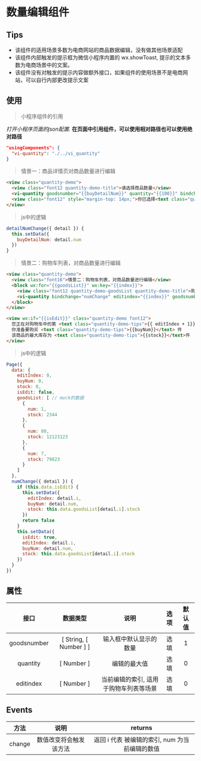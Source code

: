 # 数量编辑组件

## Tips

+ 该组件的适用场景多数为电商网站的商品数据编辑，没有做其他场景适配
+ 该组件内部触发的提示框为微信小程序内置的 wx.showToast, 提示的文本多数为电商场景中的文案。
+ 该组件没有对触发的提示内容做额外接口，如果组件的使用场景不是电商网站，可以自行内部更改提示文案

## 使用

> 小程序组件的引用

*打开小程序页面的json配置.*
**在页面中引用组件，可以使用相对路径也可以使用绝对路径**

```json
"usingComponents": {
  "vi-quantity": "./../vi_quantity"
}
```

> 情景一：商品详情页对商品数量进行编辑

```HTML
<view class="quantity-demo">
  <view class="font12 quantity-demo-title">请选择商品数量</view>
  <vi-quantity goodsnumber="{{buyDetailNum}}" quantity="{{100}}" bindchange="detailNumChange"></vi-quantity>
  <view class="font12" style="margin-top: 14px;">你已选择<text class="quantity-demo-tips">{{buyDetailNum}}</text>件商品</view>
</view>
```
> js中的逻辑

```javascript
detailNumChange({ detail }) {
  this.setData({
    buyDetailNum: detail.num
  })
}
```

> 情景二：购物车列表，对商品数量进行编辑

```HTML
<view class="quantity-demo">
  <view class="font16">情景二：购物车列表，对商品数量进行编辑</view>
  <block wx:for="{{goodsList}}" wx:key="{{index}}">
    <view class="font12 quantity-demo-goodsList quantity-demo-title">购物车商品 -- {{index + 1}}</view>
    <vi-quantity bindchange="numChange" editindex="{{index}}" goodsnumber="{{item.num}}" quantity="{{item.stock}}"></vi-quantity>
  </block>
</view>

<view wx:if="{{isEdit}}" class="quantity-demo font12">
  您正在对购物车中的第 <text class="quantity-demo-tips">{{ editIndex + 1}}</text> 件商品编辑, 
  你准备要购买 <text class="quantity-demo-tips">{{buyNum}}</text> 件 
  该商品的最大库存为 <text class="quantity-demo-tips">{{stock}}</text>件
</view>
```

> js中的逻辑

```javascript
Page({
  data: {
    editIndex: 0,
    buyNum: 0,
    stock: 0,
    isEdit: false,
    goodsList: [ // mock的数据
      {
        num: 1,
        stock: 2344
      },
      {
        num: 80,
        stock: 12123123
      },
      {
        num: 7,
        stock: 79823
      }
    ]
  },
  numChange({ detail }) {
    if (this.data.isEdit) {
      this.setData({
        editIndex: detail.i,
        buyNum: detail.num,
        stock: this.data.goodsList[detail.i].stock
      })
      return false
    }
    this.setData({
      isEdit: true,
      editIndex: detail.i,
      buyNum: detail.num,
      stock: this.data.goodsList[detail.i].stock
    })
  }
})
```

## 属性

| 接口 | 数据类型 | 说明 | 选项 | 默认值 |
| :--: | :--: | :--: | :--: | :--: |
| goodsnumber | [ String, [ Number ] ] | 输入框中默认显示的数量 | 选填 | 1 |
| quantity | [ Number ] | 编辑的最大值 | 选填 | 0 |
| editindex | [ Number ] | 当前编辑的索引, 适用于购物车列表等场景 | 选填 | 0 |

## Events

| 方法 | 说明 | returns |
| :--: | :--: | :--: |
| change | 数值改变将会触发该方法 | 返回 i 代表 被编辑的索引, num 为当前编辑的数值 |